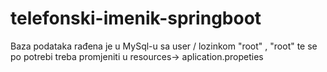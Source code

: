 # telefonski-imenik-springboot

Baza podataka rađena je u MySql-u sa user / lozinkom "root" , "root" te se po potrebi treba promjeniti u resources-> aplication.propeties
